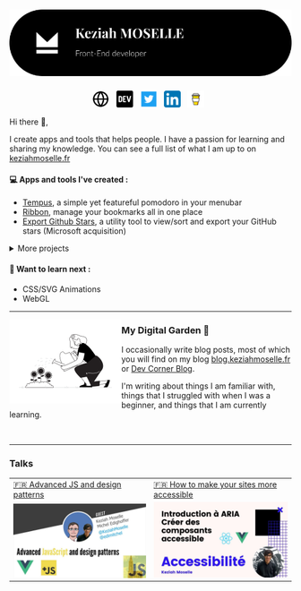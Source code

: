 # ![Keziah MOSELLE header](https://raw.githubusercontent.com/KeziahMoselle/KeziahMoselle/main/images/header.png)
<p align='center'>
<a href="https://keziahmoselle.fr"><img height="30" src="https://raw.githubusercontent.com/KeziahMoselle/KeziahMoselle/main/images/website.svg"></a>&nbsp;&nbsp;
<a href="https://dev.to/keziahmoselle"><img height="30" src="https://raw.githubusercontent.com/KeziahMoselle/KeziahMoselle/main/images/devto.svg"></a>&nbsp;&nbsp;
<a href="https://twitter.com/KeziahMoselle"><img height="30" src="https://raw.githubusercontent.com/KeziahMoselle/KeziahMoselle/main/images/twitter.png"></a>&nbsp;&nbsp;
<a href="https://www.linkedin.com/in/keziah-moselle/"><img height="30" src="https://raw.githubusercontent.com/KeziahMoselle/KeziahMoselle/main/images/linkedin.png"></a>&nbsp;&nbsp;
<a href="https://www.buymeacoffee.com/keziah"><img height="30" src="https://raw.githubusercontent.com/KeziahMoselle/KeziahMoselle/main/images/coffee.svg"></a>&nbsp;&nbsp;
</p>

Hi there 👋,

I create apps and tools that helps people.  I have a passion for learning and sharing my knowledge. You can see a full list of what I am up to on [keziahmoselle.fr](https://keziahmoselle.fr/)

#### 💻 Apps and tools I've created :

- [Tempus](https://tempus.keziahmoselle.fr/), a simple yet featureful pomodoro in your menubar
- [Ribbon](https://github.com/KeziahMoselle/ribbon), manage your bookmarks all in one place
- [Export Github Stars](https://export-github-stars.netlify.app/), a utility tool to view/sort and export your GitHub stars (Microsoft acquisition)

<details>
  <summary>More projects</summary>
  <ul>
    <li><a href="https://github.com/KeziahMoselle/gelbooru-client">Gelbooru Client</a>, a material client to browse tagged images</li>
    <li><a href="https://github.com/KeziahMoselle/scrapehook">ScrapeHook</a>, a simple Node.js module that emits when the content of a website changes.</li>
    <li><a href="https://itch.io/jam/game-off-2018/rate/335819">Shootality</a>, a simple game I made (but not finished) for the GitHub Game Off 2018.</li>
    <li><a href="https://github.com/KeziahMoselle/braille-embosser">Braille Embosser</a>, IoT. a mobile application for a mobile printer that prints braille. [Student Project]</li>
    <li><a href="https://github.com/KeziahMoselle/osu-replay">osu!replay</a>, a website for sharing replays file from a game called osu!</li>
  </ul>

</details>



#### 📖 Want to learn next :

- CSS/SVG Animations
- WebGL

---

<a href="https://blog.keziahmoselle.fr/">
  <img width="200" align="left" src="https://raw.githubusercontent.com/KeziahMoselle/KeziahMoselle/main/images/watering_plant.svg">
</a>

### My Digital Garden 🌱

I occasionally write blog posts, most of which you will find on my blog [blog.keziahmoselle.fr](https://blog.keziahmoselle.fr/) or [Dev Corner Blog](https://dev-corner.netlify.app/).

I'm writing about things I am familiar with, things that I struggled with when I was a beginner, and things that I am currently learning.


&nbsp;

---

### Talks

<table>
  <tr>
    <td valign="top">
     <a href="https://youtu.be/UEOV1HQIEug">
      🇫🇷 Advanced JS and design patterns
     </a>
    </td>
    <td valign="top">
      <a href="https://youtu.be/8GiLpgGmOw4" style="display:block;">
       🇫🇷 How to make your sites more accessible
     </a>
    </td>
  </tr>
 <tr>
  <td>
   <img align="left" width="100%" src="https://raw.githubusercontent.com/KeziahMoselle/KeziahMoselle/main/images/advanced-js.jpg" alt="">
  </td>
  <td>
   <img width="100%" src="https://raw.githubusercontent.com/KeziahMoselle/KeziahMoselle/main/images/accessibility.jpg" alt="">
  </td>
 </tr>
</table>

